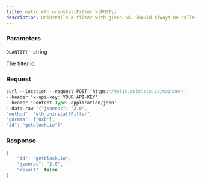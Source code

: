 ```yaml
---
title: matic:eth_uninstallFilter \[POST\]
description: Uninstalls a filter with given id. Should always be called when watch isno longer needed. Additonally Filters timeout when they aren’t requestedwith eth_getFilterChanges for a period of time.
---
```


### Parameters


`QUANTITY` - string

The filter id.

### Request

``` java
curl --location --request POST 'https://matic.getblock.io/mainnet/' 
--header 'x-api-key: YOUR-API-KEY' 
--header 'Content-Type: application/json' 
--data-raw '{"jsonrpc": "2.0",
"method": "eth_uninstallFilter",
"params": ["0xb"],
"id": "getblock.io"}'
```

###  Response

``` java
{
    "id": "getblock.io",
    "jsonrpc": "2.0",
    "result": false
}
```

